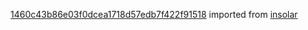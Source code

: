 [1460c43b86e03f0dcea1718d57edb7f422f91518](https://github.com/insolar/insolar/commit/1460c43b86e03f0dcea1718d57edb7f422f91518) imported from [insolar](https://github.com/insolar/insolar)
